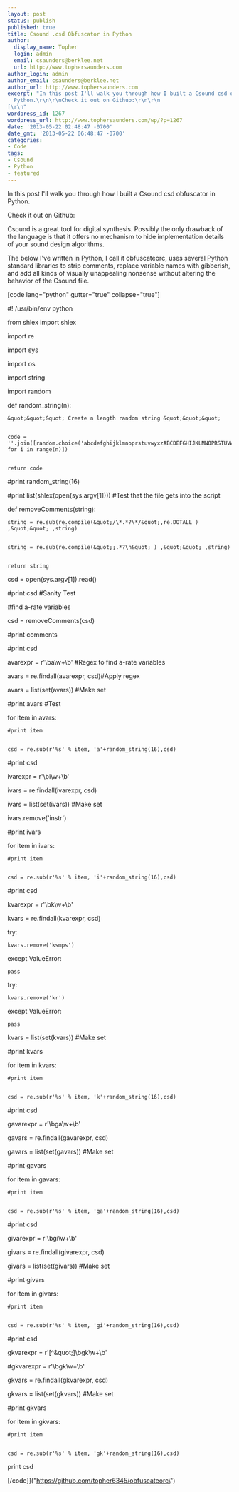 ```yaml
---
layout: post
status: publish
published: true
title: Csound .csd Obfuscator in Python
author:
  display_name: Topher
  login: admin
  email: csaunders@berklee.net
  url: http://www.tophersaunders.com
author_login: admin
author_email: csaunders@berklee.net
author_url: http://www.tophersaunders.com
excerpt: "In this post I'll walk you through how I built a Csound csd obfuscator in
  Python.\r\n\r\nCheck it out on Github:\r\n\r\n
[\r\n"
wordpress_id: 1267
wordpress_url: http://www.tophersaunders.com/wp/?p=1267
date: '2013-05-22 02:48:47 -0700'
date_gmt: '2013-05-22 06:48:47 -0700'
categories:
- Code
tags:
- Csound
- Python
- featured
---
```


In this post I'll walk you through how I built a Csound csd obfuscator in Python.

Check it out on Github:

[](https://github.com/topher6345/obfuscateorc)[]()[]()

Csound is a great tool for digital synthesis. Possibly the only drawback of the language is that it offers no mechanism to hide implementation details of your sound design algorithms.

The below I've written in Python, I call it obfuscateorc, uses several Python standard libraries to strip comments, replace variable names with gibberish, and add all kinds of visually unappealing nonsense without altering the behavior of the Csound file.

[code lang="python" gutter="true" collapse="true"]


#! /usr/bin/env python


from shlex import shlex


import re


import sys


import os


import string


import random


def random_string(n):


    &quot;&quot;&quot; Create n length random string &quot;&quot;&quot;


    code = ''.join([random.choice('abcdefghijklmnoprstuvwyxzABCDEFGHIJKLMNOPRSTUVWXYZ') for i in range(n)])


    return code


#print random_string(16)


#print list(shlex(open(sys.argv[1]))) #Test that the file gets into the script

def removeComments(string):


    string = re.sub(re.compile(&quot;/\*.*?\*/&quot;,re.DOTALL ) ,&quot;&quot; ,string)


    string = re.sub(re.compile(&quot;;.*?\n&quot; ) ,&quot;&quot; ,string)


    return string


csd = open(sys.argv[1]).read()


#print csd #Sanity Test


#find a-rate variables

csd = removeComments(csd)


#print comments

#print csd


avarexpr = r'\ba\w+\b'           #Regex to find a-rate variables


avars = re.findall(avarexpr, csd)#Apply regex


avars = list(set(avars))         #Make set


#print avars                      #Test


for item in avars:


    #print item


    csd = re.sub(r'%s' % item, 'a'+random_string(16),csd)


#print csd

ivarexpr = r'\bi\w+\b'


ivars = re.findall(ivarexpr, csd)


ivars = list(set(ivars))         #Make set


ivars.remove('instr')


#print ivars


for item in ivars:


    #print item


    csd = re.sub(r'%s' % item, 'i'+random_string(16),csd)


#print csd

kvarexpr = r'\bk\w+\b'


kvars = re.findall(kvarexpr, csd)


try:


    kvars.remove('ksmps')


except ValueError:


    pass


try:


    kvars.remove('kr')


except ValueError:


    pass


kvars = list(set(kvars))         #Make set


#print kvars


for item in kvars:


    #print item


    csd = re.sub(r'%s' % item, 'k'+random_string(16),csd)


#print csd

gavarexpr = r'\bga\w+\b'


gavars = re.findall(gavarexpr, csd)


gavars = list(set(gavars))         #Make set


#print gavars


for item in gavars:


    #print item


    csd = re.sub(r'%s' % item, 'ga'+random_string(16),csd)


#print csd

givarexpr = r'\bgi\w+\b'


givars = re.findall(givarexpr, csd)


givars = list(set(givars))         #Make set


#print givars


for item in givars:


    #print item


    csd = re.sub(r'%s' % item, 'gi'+random_string(16),csd)


#print csd

gkvarexpr = r'[^\&quot;]\bgk\w+\b'


#gkvarexpr = r'\bgk\w+\b'


gkvars = re.findall(gkvarexpr, csd)


gkvars = list(set(gkvars))         #Make set


#print gkvars


for item in gkvars:


    #print item


    csd = re.sub(r'%s' % item, 'gk'+random_string(16),csd)


print csd


[/code]](\"https://github.com/topher6345/obfuscateorc\")
